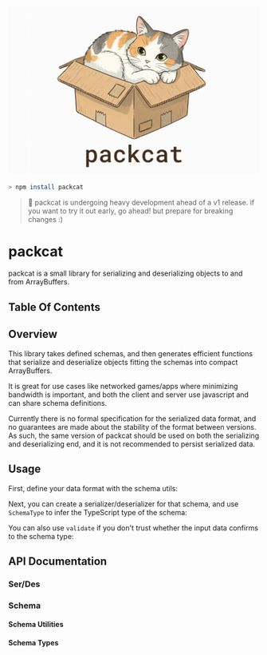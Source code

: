 ![./docs/cover.png](./docs/cover.png)

```sh
> npm install packcat
```

> 🚧 packcat is undergoing heavy development ahead of a v1 release. if you want to try it out early, go ahead! but prepare for breaking changes :)

# packcat

packcat is a small library for serializing and deserializing objects to and from ArrayBuffers.

## Table Of Contents

<TOC />

## Overview

This library takes defined schemas, and then generates efficient functions that serialize and deserialize objects fitting the schemas into compact ArrayBuffers.

It is great for use cases like networked games/apps where minimizing bandwidth is important, and both the client and server use javascript and can share schema definitions.

Currently there is no formal specification for the serialized data format, and no guarantees are made about the stability of the format between versions. As such, the same version of packcat should be used on both the serializing and deserializing end, and it is not recommended to persist serialized data.

## Usage

First, define your data format with the schema utils:

<Snippet source="./snippets.ts" select="schema" />

Next, you can create a serializer/deserializer for that schema, and use `SchemaType` to infer the TypeScript type of the schema:

<Snippet source="./snippets.ts" select="serdes" />

You can also use `validate` if you don't trust whether the input data confirms to the schema type:

<Snippet source="./snippets.ts" select="validate" />

## API Documentation

### Ser/Des

<RenderType type="import('packcat').serDes" />

### Schema

#### Schema Utilities

<RenderType type="import('packcat').boolean" />

<RenderType type="import('packcat').string" />

<RenderType type="import('packcat').number" />

<RenderType type="import('packcat').int8" />

<RenderType type="import('packcat').uint8" />

<RenderType type="import('packcat').int16" />

<RenderType type="import('packcat').uint16" />

<RenderType type="import('packcat').int32" />

<RenderType type="import('packcat').uint32" />

<RenderType type="import('packcat').float32" />

<RenderType type="import('packcat').float64" />

<RenderType type="import('packcat').literal" />

<RenderType type="import('packcat').list" />

<RenderType type="import('packcat').tuple" />

<RenderType type="import('packcat').object" />

<RenderType type="import('packcat').record" />

<RenderType type="import('packcat').arrayBuffer" />

<RenderType type="import('packcat').bools" />

<RenderType type="import('packcat').optional" />

<RenderType type="import('packcat').nullable" />

<RenderType type="import('packcat').nullish" />

<RenderType type="import('packcat').union" />

#### Schema Types

<RenderType type="import('packcat').Schema" />

<RenderType type="import('packcat').BooleanSchema" />

<RenderType type="import('packcat').StringSchema" />

<RenderType type="import('packcat').NumberSchema" />

<RenderType type="import('packcat').Int8Schema" />

<RenderType type="import('packcat').Uint8Schema" />

<RenderType type="import('packcat').Int16Schema" />

<RenderType type="import('packcat').Uint16Schema" />

<RenderType type="import('packcat').Int32Schema" />

<RenderType type="import('packcat').Uint32Schema" />

<RenderType type="import('packcat').Float32Schema" />

<RenderType type="import('packcat').Float64Schema" />

<RenderType type="import('packcat').LiteralSchema" />

<RenderType type="import('packcat').ListSchema" />

<RenderType type="import('packcat').TupleSchema" />

<RenderType type="import('packcat').ObjectSchema" />

<RenderType type="import('packcat').RecordSchema" />

<RenderType type="import('packcat').ArrayBufferSchema" />

<RenderType type="import('packcat').BoolsSchema" />

<RenderType type="import('packcat').OptionalSchema" />

<RenderType type="import('packcat').NullableSchema" />

<RenderType type="import('packcat').NullishSchema" />

<RenderType type="import('packcat').UnionSchema" />
